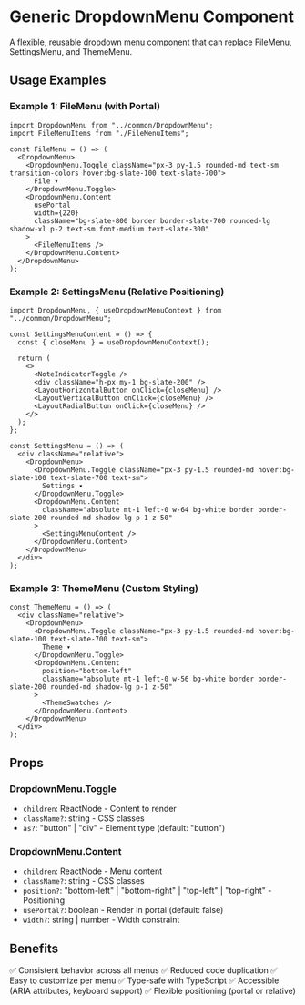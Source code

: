 # Generic DropdownMenu Component

A flexible, reusable dropdown menu component that can replace FileMenu, SettingsMenu, and ThemeMenu.

## Usage Examples

### Example 1: FileMenu (with Portal)
```tsx
import DropdownMenu from "../common/DropdownMenu";
import FileMenuItems from "./FileMenuItems";

const FileMenu = () => (
  <DropdownMenu>
    <DropdownMenu.Toggle className="px-3 py-1.5 rounded-md text-sm transition-colors hover:bg-slate-100 text-slate-700">
      File ▾
    </DropdownMenu.Toggle>
    <DropdownMenu.Content
      usePortal
      width={220}
      className="bg-slate-800 border border-slate-700 rounded-lg shadow-xl p-2 text-sm font-medium text-slate-300"
    >
      <FileMenuItems />
    </DropdownMenu.Content>
  </DropdownMenu>
);
```

### Example 2: SettingsMenu (Relative Positioning)
```tsx
import DropdownMenu, { useDropdownMenuContext } from "../common/DropdownMenu";

const SettingsMenuContent = () => {
  const { closeMenu } = useDropdownMenuContext();
  
  return (
    <>
      <NoteIndicatorToggle />
      <div className="h-px my-1 bg-slate-200" />
      <LayoutHorizontalButton onClick={closeMenu} />
      <LayoutVerticalButton onClick={closeMenu} />
      <LayoutRadialButton onClick={closeMenu} />
    </>
  );
};

const SettingsMenu = () => (
  <div className="relative">
    <DropdownMenu>
      <DropdownMenu.Toggle className="px-3 py-1.5 rounded-md hover:bg-slate-100 text-slate-700 text-sm">
        Settings ▾
      </DropdownMenu.Toggle>
      <DropdownMenu.Content 
        className="absolute mt-1 left-0 w-64 bg-white border border-slate-200 rounded-md shadow-lg p-1 z-50"
      >
        <SettingsMenuContent />
      </DropdownMenu.Content>
    </DropdownMenu>
  </div>
);
```

### Example 3: ThemeMenu (Custom Styling)
```tsx
const ThemeMenu = () => (
  <div className="relative">
    <DropdownMenu>
      <DropdownMenu.Toggle className="px-3 py-1.5 rounded-md hover:bg-slate-100 text-slate-700 text-sm">
        Theme ▾
      </DropdownMenu.Toggle>
      <DropdownMenu.Content 
        position="bottom-left"
        className="absolute mt-1 left-0 w-56 bg-white border border-slate-200 rounded-md shadow-lg p-1 z-50"
      >
        <ThemeSwatches />
      </DropdownMenu.Content>
    </DropdownMenu>
  </div>
);
```

## Props

### DropdownMenu.Toggle
- `children`: ReactNode - Content to render
- `className?`: string - CSS classes
- `as?`: "button" | "div" - Element type (default: "button")

### DropdownMenu.Content
- `children`: ReactNode - Menu content
- `className?`: string - CSS classes
- `position?`: "bottom-left" | "bottom-right" | "top-left" | "top-right" - Positioning
- `usePortal?`: boolean - Render in portal (default: false)
- `width?`: string | number - Width constraint

## Benefits

✅ Consistent behavior across all menus
✅ Reduced code duplication
✅ Easy to customize per menu
✅ Type-safe with TypeScript
✅ Accessible (ARIA attributes, keyboard support)
✅ Flexible positioning (portal or relative)
